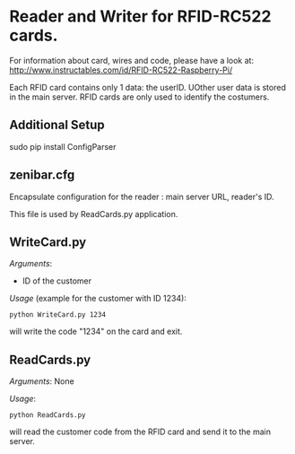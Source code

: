 # Reader and Writer for RFID-RC522 cards.

For information about card, wires and code, please have a look at: 
http://www.instructables.com/id/RFID-RC522-Raspberry-Pi/


Each RFID card contains only 1 data: the userID.
UOther user data is stored in the main server. RFID cards are only used to identify the costumers.

## Additional Setup
sudo pip install ConfigParser

## zenibar.cfg
Encapsulate configuration for the reader : main server URL, reader's ID.

This file is used by ReadCards.py application.

## WriteCard.py
_Arguments_:
- ID of the customer

_Usage_ (example for the customer with ID 1234): 
```shell
python WriteCard.py 1234
``` 
will write the code "1234" on the card and exit.

 
## ReadCards.py
_Arguments_:
None

_Usage_: 
```shell
python ReadCards.py
``` 
will read the customer code from the RFID card and send it to the main server.
 
